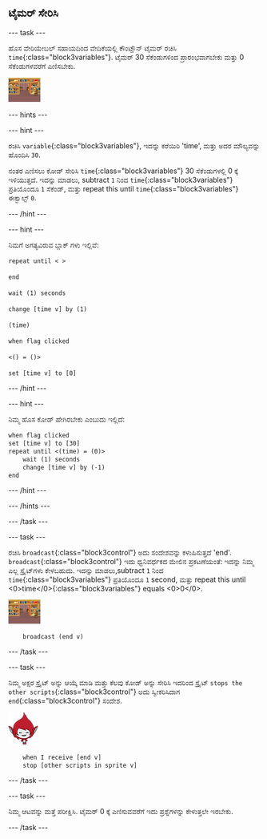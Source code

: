 ## ಟೈಮರ್ ಸೇರಿಸಿ

--- task ---

ಹೊಸ ವೇರಿಯೇಬಲ್ ಸಹಾಯದಿಂದ ವೇದಿಕೆಯಲ್ಲಿ ಕೌಂಟ್ಡೌನ್ ಟೈಮರ್ ರಚಿಸಿ `time`{:class="block3variables"}. ಟೈಮರ್ 30 ಸೆಕೆಂಡುಗಳಿಂದ ಪ್ರಾರಂಭವಾಗಬೇಕು ಮತ್ತು 0 ಸೆಕೆಂಡುಗಳವರೆಗೆ ಎಣಿಸಬೇಕು.

![Stage sprite](images/stage-sprite.png)

--- hints ---


--- hint ---

ರಚಿಸಿ `variable`{:class="block3variables"}, ಇದನ್ನು ಕರೆಯಿರಿ 'time', ಮತ್ತು ಅದರ ಮೌಲ್ಯವನ್ನು ಹೊಂದಿಸಿ `30`.

ನಂತರ ಎಣಿಸಲು ಕೋಡ್ ಸೇರಿಸಿ `time`{:class="block3variables"} 30 ಸೆಕೆಂಡುಗಳಲ್ಲಿ 0 ಕ್ಕೆ ಇಳಿಯುತ್ತದೆ. ಇದನ್ನು ಮಾಡಲು, subtract `1` ನಿಂದ `time`{:class="block3variables"} ಪ್ರತಿಯೊಂದೂ `1` ಸೆಕೆಂಡ್, ಮತ್ತು repeat this until `time`{:class="block3variables"} ಈಕ್ವಾಲ್ಸ್ `0`.

--- /hint ---

--- hint ---

ನಿಮಗೆ ಅಗತ್ಯವಿರುವ ಬ್ಲಾಕ್ ಗಳು ಇಲ್ಲಿವೆ:

```blocks3
repeat until < >

end

wait (1) seconds

change [time v] by (1)

(time)

when flag clicked

<() = ()>

set [time v] to [0]
```

--- /hint ---

--- hint ---

ನಿಮ್ಮ ಹೊಸ ಕೋಡ್ ಹೇಗಿರಬೇಕು ಎಂಬುದು ಇಲ್ಲಿದೆ:

```blocks3
when flag clicked
set [time v] to [30]
repeat until <(time) = (0)>
    wait (1) seconds
    change [time v] by (-1)
end
```

--- /hint ---

--- /hints ---

--- /task ---

--- task ---

ರಚಿಸಿ `broadcast`{:class="block3control"} ಅದು ಸಂದೇಶವನ್ನು ಕಳುಹಿಸುತ್ತದೆ 'end'. `broadcast`{:class="block3control"} ಇದು ಧ್ವನಿವರ್ಧಕದ ಮೇಲಿನ ಪ್ರಕಟಣೆಯಂತೆ: ಇದನ್ನು ನಿಮ್ಮ ಎಲ್ಲ ಸ್ಪ್ರೈಟ್‌ಗಳು ಕೇಳಬಹುದು. ಇದನ್ನು ಮಾಡಲು,subtract `1` ನಿಂದ `time`{:class="block3variables"} ಪ್ರತಿಯೊಂದೂ `1` second, ಮತ್ತು repeat this until <0>time</0>{:class="block3variables"} equals <0>0</0>.

![Stage sprite](images/stage-sprite.png)

```blocks3
    broadcast (end v)
```

--- /task ---

--- task ---

ನಿಮ್ಮ ಅಕ್ಷರ ಸ್ಪ್ರೈಟ್ ಅನ್ನು ಆಯ್ಕೆ ಮಾಡಿ ಮತ್ತು ಕೆಲವು ಕೋಡ್ ಅನ್ನು ಸೇರಿಸಿ ಇದರಿಂದ ಸ್ಪ್ರೈಟ್ `stops the other scripts`{:class="block3control"} ಅದು ಸ್ವೀಕರಿಸಿದಾಗ `end`{:class="block3control"} ಸಂದೇಶ.

![Giga sprite](images/giga-sprite.png)

```blocks3
    when I receive [end v]
    stop [other scripts in sprite v]
```

--- /task ---

--- task ---

ನಿಮ್ಮ ಆಟವನ್ನು ಮತ್ತೆ ಪರೀಕ್ಷಿಸಿ. ಟೈಮರ್ 0 ಕ್ಕೆ ಎಣಿಸುವವರೆಗೆ ಇದು ಪ್ರಶ್ನೆಗಳನ್ನು ಕೇಳುತ್ತಲೇ ಇರಬೇಕು.

--- /task ---